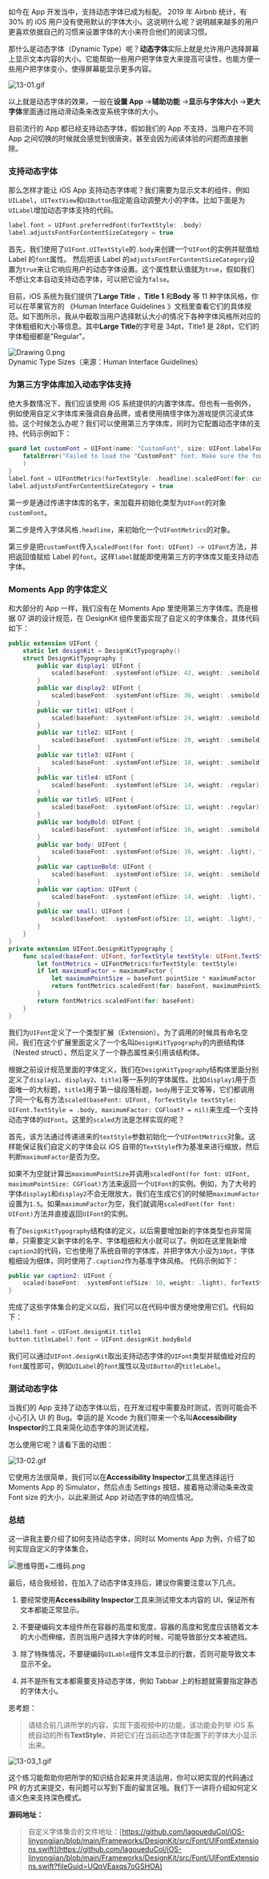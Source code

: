 如今在 App 开发当中，支持动态字体已成为标配。 2019 年 Airbnb 统计，有 30% 的 iOS 用户没有使用默认的字体大小。这说明什么呢？说明越来越多的用户更喜欢依据自己的习惯来设置字体的大小来符合他们的阅读习惯。

那什么是动态字体（Dynamic Type）呢？**动态字体**实际上就是允许用户选择屏幕上显示文本内容的大小。它能帮助一些用户把字体变大来提高可读性，也能方便一些用户把字体变小，使得屏幕能显示更多内容。

<Image alt="13-01.gif" src="https://s0.lgstatic.com/i/image6/M00/2C/CF/CioPOWBlluuATTq6AHGvASocShw754.gif"/>

以上就是动态字体的效果，一般在**设置 App** -\>**辅助功能** -\>**显示与字体大小** -\>**更大字体**里面通过拖动滑动条来改变系统字体的大小。

目前流行的 App 都已经支持动态字体，假如我们的 App 不支持，当用户在不同 App 之间切换的时候就会感觉到很唐突，甚至会因为阅读体验的问题而直接删除。

### 支持动态字体

那么怎样才能让 iOS App 支持动态字体呢？我们需要为显示文本的组件，例如`UILabel`，`UITextView`和`UIButton`指定能自动调整大小的字体。比如下面是为`UILabel`增加动态字体支持的代码。

```swift
label.font = UIFont.preferredFont(forTextStyle: .body)
label.adjustsFontForContentSizeCategory = true
```

首先，我们使用了`UIFont.UITextStyle`的`.body`来创建一个`UIFont`的实例并赋值给 Label 的`font`属性。 然后把该 Label 的`adjustsFontForContentSizeCategory`设置为`true`来让它响应用户的动态字体设置。这个属性默认值就为`true`，假如我们不想让文本自动支持动态字体，可以把它设为`false`。

目前，iOS 系统为我们提供了**Large Title** ，**Title 1** 和**Body** 等 11 种字体风格，你可以在苹果官方的 《Human Interface Guidelines 》文档里查看它们的具体规范。如下图所示，我从中截取当用户选择默认大小的情况下各种字体风格所对应的字体粗细和大小等信息。其中**Large Title**的字号是 34pt，Title1 是 28pt，它们的字体粗细都是"Regular"。

<Image alt="Drawing 0.png" src="https://s0.lgstatic.com/i/image6/M00/2A/AB/CioPOWBi0LuAR4egAACHCIav2bU338.png"/>  
Dynamic Type Sizes（来源：Human Interface Guidelines）

### 为第三方字体库加入动态字体支持

绝大多数情况下，我们应该使用 iOS 系统提供的内置字体库。但也有一些例外，例如使用自定义字体库来强调自身品牌，或者使用搞怪字体为游戏提供沉浸式体验。这个时候怎么办呢？我们可以使用第三方字体库，同时为它配置动态字体的支持。代码示例如下：

```swift
guard let customFont = UIFont(name: "CustomFont", size: UIFont.labelFontSize) else {
    fatalError("Failed to load the "CustomFont" font. Make sure the font file is included in the project and the font name is spelled correctly."
    )
}
label.font = UIFontMetrics(forTextStyle: .headline).scaledFont(for: customFont)
label.adjustsFontForContentSizeCategory = true
```

第一步是通过传递字体库的名字，来加载并初始化类型为`UIFont`的对象`customFont`。  

第二步是传入字体风格`.headline`，来初始化一个`UIFontMetrics`的对象。

第三步是把`customFont`传入`scaledFont(for font: UIFont) -> UIFont`方法，并把返回值赋给 Label 的`font`。这样`label`就能即使用第三方的字体库又能支持动态字体。

### Moments App 的字体定义

和大部分的 App 一样，我们没有在 Moments App 里使用第三方字体库。而是根据 07 讲的设计规范，在 DesignKit 组件里面实现了自定义的字体集合，具体代码如下：

```swift
public extension UIFont {
    static let designKit = DesignKitTypography()
    struct DesignKitTypography {
        public var display1: UIFont {
            scaled(baseFont: .systemFont(ofSize: 42, weight: .semibold), forTextStyle: .largeTitle, maximumFactor: 1.5)
        }
        public var display2: UIFont {
            scaled(baseFont: .systemFont(ofSize: 36, weight: .semibold), forTextStyle: .largeTitle, maximumFactor: 1.5)
        }
        public var title1: UIFont {
            scaled(baseFont: .systemFont(ofSize: 24, weight: .semibold), forTextStyle: .title1)
        }
        public var title2: UIFont {
            scaled(baseFont: .systemFont(ofSize: 20, weight: .semibold), forTextStyle: .title2)
        }
        public var title3: UIFont {
            scaled(baseFont: .systemFont(ofSize: 18, weight: .semibold), forTextStyle: .title3)
        }
        public var title4: UIFont {
            scaled(baseFont: .systemFont(ofSize: 14, weight: .regular), forTextStyle: .headline)
        }
        public var title5: UIFont {
            scaled(baseFont: .systemFont(ofSize: 12, weight: .regular), forTextStyle: .subheadline)
        }
        public var bodyBold: UIFont {
            scaled(baseFont: .systemFont(ofSize: 16, weight: .semibold), forTextStyle: .body)
        }
        public var body: UIFont {
            scaled(baseFont: .systemFont(ofSize: 16, weight: .light), forTextStyle: .body)
        }
        public var captionBold: UIFont {
            scaled(baseFont: .systemFont(ofSize: 14, weight: .semibold), forTextStyle: .caption1)
        }
        public var caption: UIFont {
            scaled(baseFont: .systemFont(ofSize: 14, weight: .light), forTextStyle: .caption1)
        }
        public var small: UIFont {
            scaled(baseFont: .systemFont(ofSize: 12, weight: .light), forTextStyle: .footnote)
        }
    }
}
private extension UIFont.DesignKitTypography {
    func scaled(baseFont: UIFont, forTextStyle textStyle: UIFont.TextStyle = .body, maximumFactor: CGFloat? = nil) -> UIFont {
        let fontMetrics = UIFontMetrics(forTextStyle: textStyle)
        if let maximumFactor = maximumFactor {
            let maximumPointSize = baseFont.pointSize * maximumFactor
            return fontMetrics.scaledFont(for: baseFont, maximumPointSize: maximumPointSize)
        }
        return fontMetrics.scaledFont(for: baseFont)
    }
}
```

我们为`UIFont`定义了一个类型扩展（Extension）。为了调用的时候具有命名空间，我们在这个扩展里面定义了一个名叫`DesignKitTypography`的内嵌结构体（Nested struct），然后定义了一个静态属性来引用该结构体。

根据之前设计规范里面的字体定义，我们在`DesignKitTypography`结构体里面分别定义了`display1`、`display2`、`title1`等一系列的字体属性。比如`display1`用于页面唯一的大标题，`title1`用于第一级段落标题，`body`用于正文等等，它们都调用了同一个私有方法`scaled(baseFont: UIFont, forTextStyle textStyle: UIFont.TextStyle = .body, maximumFactor: CGFloat? = nil)`来生成一个支持动态字体的`UIFont`。这里的`scaled`方法是怎样实现的呢？

首先，该方法通过传递进来的`textStyle`参数初始化一个`UIFontMetrics`对象。这样能保证我们自定义的字体会以 iOS 自带的`TextStyle`作为基准来进行缩放，然后判断`maximumFactor`是否为空。

如果不为空就计算出`maximumPointSize`并调用`scaledFont(for font: UIFont, maximumPointSize: CGFloat)`方法来返回一个`UIFont`的实例。例如，为了大号的字体`display1`和`display2`不会无限放大，我们在生成它们的时候把`maximumFactor`设置为`1.5`。如果`maximumFactor`为空，我们就调用`scaledFont(for font: UIFont)`方法并直接返回`UIFont`的实例。

有了`DesignKitTypography`结构体的定义，以后需要增加新的字体类型也非常简单，只需要定义新字体的名字、字体粗细和大小就可以了。例如在这里我新增`caption2`的代码，它也使用了系统自带的字体库，并把字体大小设为`10pt`，字体粗细设为细体，同时使用了`.caption2`作为基准字体风格。 代码示例如下：

```swift
public var caption2: UIFont {
    scaled(baseFont: .systemFont(ofSize: 10, weight: .light), forTextStyle: .caption2)
}
```

完成了这些字体集合的定义以后，我们可以在代码中很方便地使用它们。代码如下：

```swift
label1.font = UIFont.designKit.title1
button.titleLabel?.font = UIFont.designKit.bodyBold
```

我们可以通过`UIFont.designKit`取出支持动态字体的`UIFont`类型并赋值给对应的`font`属性即可，例如`UILabel`的`font`属性以及`UIButton`的`titleLabel`。

### 测试动态字体

当我们的 App 支持了动态字体以后，在开发过程中需要及时测试，否则可能会不小心引入 UI 的 Bug。幸运的是 Xcode 为我们带来一个名叫**Accessibility Inspector**的工具来简化动态字体的测试流程。

怎么使用它呢？请看下面的动图：

<Image alt="13-02.gif" src="https://s0.lgstatic.com/i/image6/M00/2C/C7/Cgp9HWBlmG2AV-tOANRTwrvGf2M853.gif"/>

它使用方法很简单，我们可以在**Accessibility Inspector**工具里选择运行 Moments App 的 Simulator，然后点击 Settings 按钮，接着拖动滑动条来改变 Font size 的大小，以此来测试 App 对动态字体的响应情况。

### 总结

这一讲我主要介绍了如何支持动态字体，同时以 Moments App 为例，介绍了如何实现自定义的字体集合。

<Image alt="思维导图+二维码.png" src="https://s0.lgstatic.com/i/image6/M00/2D/9F/CioPOWBmv2aATYA_AAi8uvoxjMA746.png"/>

最后，结合我经验，在加入了动态字体支持后，建议你需要注意以下几点。

1. 要经常使用**Accessibility Inspector**工具来测试带文本内容的 UI，保证所有文本都能正常显示。

2. 不要硬编码文本组件所在容器的高度和宽度，容器的高度和宽度应该随着文本的大小而伸缩，否则当用户选择大字体的时候，可能导致部分文本被遮挡。

3. 除了特殊情况，不要硬编码`UILable`组件文本显示的行数，否则可能导致文本显示不全。

4. 并不是所有文本都需要支持动态字体，例如 Tabbar 上的标题就需要指定静态的字体大小。

思考题：
> 请结合前几讲所学的内容，实现下面视频中的功能，该功能会列举 iOS 系统自动的所有**TextStyle**，并把它们在当前动态字体配置下的字体大小显示出来。

<Image alt="13-03_1.gif" src="https://s0.lgstatic.com/i/image6/M00/2C/D5/CioPOWBlnOOAcyBeAROK82r71hY801.gif"/>  

这个练习能帮助你把所学的知识结合起来并灵活运用，你可以把实现的代码通过 PR 的方式来提交，有问题可以写到下面的留言区哦。我们下一讲将介绍如何定义语义色来支持深色模式。

**源码地址：**
> 自定义字体集合的文件地址：[https://github.com/lagoueduCol/iOS-linyongjian/blob/main/Frameworks/DesignKit/src/Font/UIFontExtensions.swift](https://github.com/lagoueduCol/iOS-linyongjian/blob/main/Frameworks/DesignKit/src/Font/UIFontExtensions.swift?fileGuid=UQqVEaxqs7oGSHOA)
